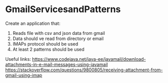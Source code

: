 # GmailServicesandPatterns

Create an application that:
1) Reads file with csv and json data from gmail
2) Data should ve read from directory or email
3) IMAPs protocol should be used
4) At least 2 patterns should be used

Useful links:
https://www.codejava.net/java-ee/javamail/download-attachments-in-e-mail-messages-using-javamail
https://stackoverflow.com/questions/9800805/receiving-attachment-from-gmail-using-imap
